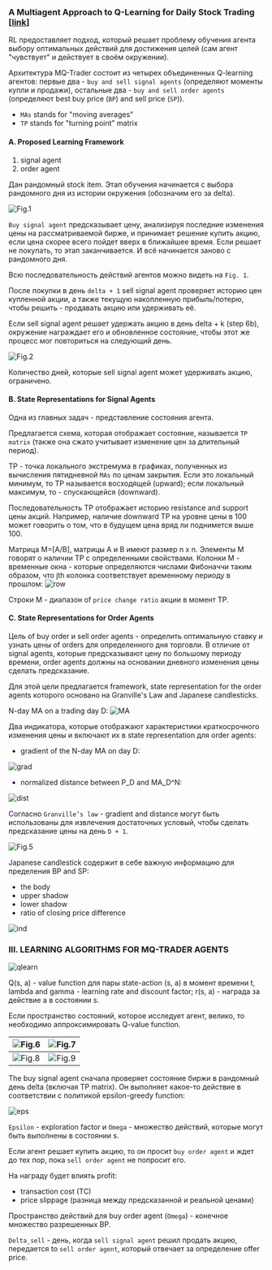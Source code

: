 ### A Multiagent Approach to Q-Learning for Daily Stock Trading [[link](https://trello-attachments.s3.amazonaws.com/589f14ffcc9e1569cd7332f1/589f59d488e48a1ab4f6cdfa/03accabf880509bb2cc06dfbc24d1ec6/A_Multiagent_Approach_to_Q-Learning.pdf)]

RL предоставляет подход, который решает проблему обучения агента выбору оптимальных действий для достижения целей (сам агент "чувствует" и действует в своём окружении).

Архитектура MQ-Trader состоит из четырех объединенных Q-learning агентов: первые два - `buy and sell signal agents` (определяют моменты купли и продажи), остальные два - `buy and sell order agents` (определяют best buy price (`BP`) and sell price (`SP`)).

- `MAs` stands for "moving averages"
- `TP` stands for "turning point" matrix

#### A. Proposed Learning Framework

1. signal agent
1. order agent

Дан рандомный stock item. Этап обучения начинается с выбора рандомного дня из истории окружения (обозначим его за delta).

![Fig.1](images/qlearning-for-stocktrading_1.png)

`Buy signal agent` предсказывает цену, анализируя последние изменения цены на рассматриваемой бирже, и принимает решение купить акцию, если цена скорее всего пойдет вверх в ближайшее время. Если решает не покупать, то этап заканчивается. И всё начинается заново с рандомного дня.

Всю последовательность действий агентов можно видеть на `Fig. 1`.

После покупки в день `delta + 1` sell signal agent проверяет историю цен купленной акции, а также текущую накопленную прибыль/потерю, чтобы решить - продавать акцию или удерживать её.

Если sell signal agent решает удержать акцию в день delta + k (step 6b), окружение награждает его и обновленное состояние, чтобы этот же процесс мог повториться на следующий день.

![Fig.2](images/qlearning-for-stocktrading_2.png)

Количество дней, которые sell signal agent может удерживать акцию, ограничено.

#### B. State Representations for Signal Agents

Одна из главных задач - представление состояния агента.

Предлагается схема, которая отображает состояние, называется `TP matrix` (также она сжато учитывает изменение цен за длительный период).

TP - точка локального экстремума в графиках, полученных из вычисления пятидневной `MAs` по ценам закрытия. Если это локальный минимум, то TP называется восходящей (upward); если локальный максимум, то - спускающейся (downward).

Последовательность TP отображает историю resistance and support цены акций. Например, наличие downward TP на уровне цены в 100 может говорить о том, что в будущем цена вряд ли поднимется выше 100.

Матрица M=[A/B], матрицы A и B имеют размер n x n. Элементы M говорят о наличии TP с определенными свойствами. Колонки М - временные окна - которые определяются числами Фибоначчи таким образом, что jth колонка соответствует временному периоду в прошлом: ![row](images/qlearning-for-stocktrading_3.png)

Строки М - диапазон of `price change ratio` акции в момент TP.


#### C. State Representations for Order Agents

Цель of buy order и sell order agents - определить оптимальную ставку и узнать цены of orders для определенного дня торговли. В отличие от signal agents, которые предсказывают цену по большому периоду времени, order agents должны на основании дневного изменения цены сделать предсказание.

Для этой цели предлагается framework, state representation for the order agents которого основано на Granville's Law and Japanese candlesticks.

N-day MA on a trading day D: ![MA](images/qlearning-for-stocktrading_4.png)

Два индикатора, которые отображают характеристики краткосрочного изменения цены и включают их в state representation для order agents:
 - gradient of the N-day MA on day D:

 ![grad](images/qlearning-for-stocktrading_6.png)

 - normalized distance between P_D and MA_D^N:

 ![dist](images/qlearning-for-stocktrading_5.png)

Согласно `Granville’s law` - gradient and distance могут быть использованы для извлечения достаточных условый, чтобы сделать предсказание цены на день `D + 1`.

![Fig.5](images/qlearning-for-stocktrading_7.png)

Japanese candlestick содержит в себе важную информацию для пределения BP and SP:
 - the body
 - upper shadow
 - lower shadow
 - ratio of closing price difference

 ![ind](images/qlearning-for-stocktrading_8.png)

### III. LEARNING ALGORITHMS FOR MQ-TRADER AGENTS

![qlearn](images/qlearning-for-stocktrading_9.png)

Q(s, a) - value function для пары state-action (s, a) в момент времени t, lambda and gamma - learning rate and discount factor; r(s, a) - награда за действие a в состоянии s.


Если пространство состояний, которое исследует агент, велико, то необходимо аппроксимировать Q-value function.

| ![Fig.6](images/qlearning-for-stocktrading_10.png) | ![Fig.7](images/qlearning-for-stocktrading_11.png) |
| :------------- | :------------- |
| ![Fig.8](images/qlearning-for-stocktrading_13.png) | ![Fig.9](images/qlearning-for-stocktrading_14.png)|

The buy signal agent сначала проверяет состояние биржи в рандомный день delta (включая TP matrix). Он выполняет какое-то действие в соответствии с политикой epsilon-greedy function:

![eps](images/qlearning-for-stocktrading_12.png)

`Epsilon` - exploration factor и `Omega` - множество действий, которые могут быть выполнены в состоянии s.

Если агент решает купить акцию, то он просит `buy order agent` и ждет до тех пор, пока `sell order agent` не попросит его.

На награду будет влиять profit:
 - transaction cost (TC)
 - price slippage (разница между предсказанной и реальной ценами)

Пространство действий для buy order agent (`Omega`) - конечное множество разрешенных BP.

`Delta_sell` - день, когда `sell signal agent` решил продать акцию, передается to `sell order agent`, который отвечает за определение offer price.
